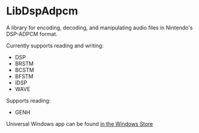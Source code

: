 # LibDspAdpcm
A library for encoding, decoding, and manipulating audio files in Nintendo's DSP-ADPCM format.

Currently supports reading and writing:
* DSP
* BRSTM
* BCSTM
* BFSTM
* IDSP
* WAVE

Supports reading:
* GENH

Universal Windows app can be found [in the Windows Store](https://www.microsoft.com/store/apps/9nblggh4s2wn)
